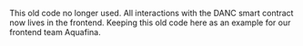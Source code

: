 This old code no longer used. All interactions with the DANC smart contract now lives in the frontend. Keeping this old code here as an example for our frontend team Aquafina. 